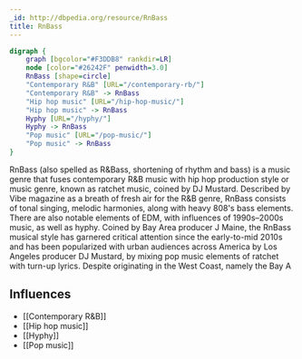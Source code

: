 ```yaml
---
_id: http://dbpedia.org/resource/RnBass
title: RnBass
---
```


```dot
digraph {
	graph [bgcolor="#F3DDB8" rankdir=LR]
	node [color="#26242F" penwidth=3.0]
	RnBass [shape=circle]
	"Contemporary R&B" [URL="/contemporary-rb/"]
	"Contemporary R&B" -> RnBass
	"Hip hop music" [URL="/hip-hop-music/"]
	"Hip hop music" -> RnBass
	Hyphy [URL="/hyphy/"]
	Hyphy -> RnBass
	"Pop music" [URL="/pop-music/"]
	"Pop music" -> RnBass
}
```

RnBass (also spelled as R&Bass, shortening of rhythm and bass) is a music genre that fuses contemporary R&B music with hip hop production style or music genre, known as ratchet music, coined by DJ Mustard. Described by Vibe magazine as a breath of fresh air for the R&B genre, RnBass consists of tonal singing, melodic harmonies, along with heavy 808's bass elements. There are also notable elements of EDM, with influences of 1990s–2000s music, as well as hyphy. Coined by Bay Area producer J Maine, the RnBass musical style has garnered critical attention since the early-to-mid 2010s and has been popularized with urban audiences across America by Los Angeles producer DJ Mustard, by mixing pop music elements of ratchet with turn-up lyrics. Despite originating in the West Coast, namely the Bay A

## Influences
- [[Contemporary R&B]]
- [[Hip hop music]]
- [[Hyphy]]
- [[Pop music]]
